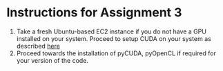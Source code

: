 # Instructions for Assignment 3

1. Take a fresh Ubuntu-based EC2 instance if you do not have a GPU installed on your system. Proceed to setup CUDA on your system as described [here](https://github.com/BVLC/caffe/wiki/Install-Caffe-on-EC2-from-scratch-%28Ubuntu,-CUDA-7,-cuDNN%29)
2. Proceed towards the installation of pyCUDA, pyOpenCL if required for your version of the code.
